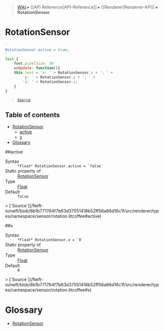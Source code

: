 > [Wiki](Home) ▸ [[API Reference|API-Reference]] ▸ [[Renderer|Renderer-API]] ▸ **RotationSensor**

# RotationSensor

```javascript
`
RotationSensor.active = true;
`
Text {
    font.pixelSize: 30
    onUpdate: function(){
    this.text = 'x: ' + RotationSensor.x + '; ' +
        'y: ' + RotationSensor.y + '; ' +
        'z: ' + RotationSensor.z;
    }
}
```

> [`Source`](/Neft-io/neft/blob/8b1b771764f7b63d37551418b52ff56a86d16c1f/src/renderer/types/namespace/sensor/rotation.litcoffee#rotationsensor)

## Table of contents
* [RotationSensor](#rotationsensor)
  * [active](#active)
  * [x](#x)
* [Glossary](#glossary)

##active
<dl><dt>Syntax</dt><dd><code>&#x2A;Float&#x2A; RotationSensor.active = `false`</code></dd><dt>Static property of</dt><dd><a href="/Neft-io/neft/wiki/Renderer-RotationSensor-API#rotationsensor">RotationSensor</a></dd><dt>Type</dt><dd><a href="/Neft-io/neft/wiki/Utils-API#isfloat">Float</a></dd><dt>Default</dt><dd><code>false</code></dd></dl>
> [`Source`](/Neft-io/neft/blob/8b1b771764f7b63d37551418b52ff56a86d16c1f/src/renderer/types/namespace/sensor/rotation.litcoffee#active)

##x
<dl><dt>Syntax</dt><dd><code>&#x2A;Float&#x2A; RotationSensor.x = `0`</code></dd><dt>Static property of</dt><dd><a href="/Neft-io/neft/wiki/Renderer-RotationSensor-API#rotationsensor">RotationSensor</a></dd><dt>Type</dt><dd><a href="/Neft-io/neft/wiki/Utils-API#isfloat">Float</a></dd><dt>Default</dt><dd><code>0</code></dd></dl>
> [`Source`](/Neft-io/neft/blob/8b1b771764f7b63d37551418b52ff56a86d16c1f/src/renderer/types/namespace/sensor/rotation.litcoffee#x)

# Glossary

- [RotationSensor](#rotationsensor)

